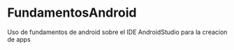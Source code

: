 # FundamentosAndroid
Uso de fundamentos de android sobre el IDE AndroidStudio para la creacion de apps
